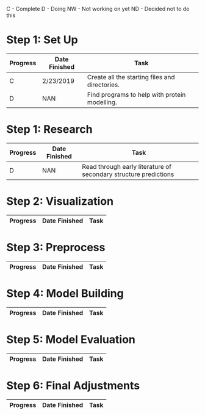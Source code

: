 C - Complete
D - Doing
NW - Not working on yet
ND - Decided not to do this


# Step 1: Set Up

| Progress | Date Finished | Task                  
|----------|---------------|-----
|C         | 2/23/2019     | Create all the starting files and directories.
|D         | NAN    | Find programs to help with protein modelling.


# Step 1: Research 

| Progress | Date Finished | Task                  
|----------|---------------|-----
|D         | NAN     | Read through early literature of secondary structure predictions


# Step 2: Visualization

| Progress | Date Finished | Task                  
|----------|---------------|-----


# Step 3: Preprocess

| Progress | Date Finished | Task                  
|----------|---------------|-----


# Step 4: Model Building

| Progress | Date Finished | Task                  
|----------|---------------|-----


# Step 5: Model Evaluation

| Progress | Date Finished | Task                  
|----------|---------------|-----

# Step 6: Final Adjustments 

| Progress | Date Finished | Task  
|----------|---------------|-----